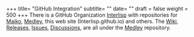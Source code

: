 +++
title= "GitHub Integration" 
subtitle= ""
date= ""
draft = false
weight = 500
+++
There is a GitHub Organization [Interlisp](https://github.com/interlisp) with repositories for [Maiko](https://github.com/interlisp/maiko), [Medley](https://github.com/interlisp/medley), this web site (Interlisp.github.io) and others. The [Wiki](https://github.com/interlisp/medley/wiki), [Releases](https://github.com/interlisp/medley/releases), [Issues](https://github.com/interlisp/medley/issues), [Discussions](https://github.com/interlisp/medley/discussions), are all under the [Medley](https://github.com/interlisp/medley) repository.
